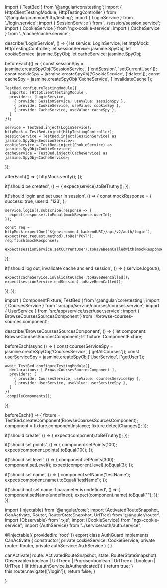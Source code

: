 import { TestBed } from '@angular/core/testing';
import { HttpClientTestingModule, HttpTestingController } from '@angular/common/http/testing';
import { LoginService } from './login.service';
import { SessionService } from '../session/session.service';
import { CookieService } from 'ngx-cookie-service';
import { CacheService } from '../cache/cache.service';

describe('LoginService', () => {
  let service: LoginService;
  let httpMock: HttpTestingController;
  let sessionService: jasmine.SpyObj<SessionService>;
  let cookieService: jasmine.SpyObj<CookieService>;
  let cacheService: jasmine.SpyObj<CacheService>;

  beforeEach(() => {
    const sessionSpy = jasmine.createSpyObj('SessionService', ['endSession', 'setCurrentUser']);
    const cookieSpy = jasmine.createSpyObj('CookieService', ['delete']);
    const cacheSpy = jasmine.createSpyObj('CacheService', ['invalidateCache']);

    TestBed.configureTestingModule({
      imports: [HttpClientTestingModule],
      providers: [LoginService, 
        { provide: SessionService, useValue: sessionSpy },
        { provide: CookieService, useValue: cookieSpy },
        { provide: CacheService, useValue: cacheSpy },
      ]
    });

    service = TestBed.inject(LoginService);
    httpMock = TestBed.inject(HttpTestingController);
    sessionService = TestBed.inject(SessionService) as jasmine.SpyObj<SessionService>;
    cookieService = TestBed.inject(CookieService) as jasmine.SpyObj<CookieService>;
    cacheService = TestBed.inject(CacheService) as jasmine.SpyObj<CacheService>;
  });

  afterEach(() => {
    httpMock.verify();
  });

  it('should be created', () => {
    expect(service).toBeTruthy();
  });

  it('should login and set user in session', () => {
    const mockResponse = {
      success: true,
      userId: '123',
    };

    service.login().subscribe(response => {
      expect(response).toEqual(mockResponse.userId);
    });

    const req = httpMock.expectOne(`${environment.backendURI}/api/v2/auth/login`);
    expect(req.request.method).toBe('POST');
    req.flush(mockResponse);

    expect(sessionService.setCurrentUser).toHaveBeenCalledWith(mockResponse.userId);
  });

  it('should log out, invalidate cache and end session', () => {
    service.logout();
    
    expect(cacheService.invalidateCache).toHaveBeenCalled();
    expect(sessionService.endSession).toHaveBeenCalled();
  });
});






import { ComponentFixture, TestBed } from '@angular/core/testing';
import { CoursesService } from 'src/app/service/courses/courses.service';
import { UserService } from 'src/app/service/user/user.service';
import { BrowseCoursesSourcesComponent } from './browse-courses-sources.component';

describe('BrowseCoursesSourcesComponent', () => {
  let component: BrowseCoursesSourcesComponent;
  let fixture: ComponentFixture<BrowseCoursesSourcesComponent>;

  beforeEach(async () => {
    const coursesServiceSpy = jasmine.createSpyObj('CoursesService', ['getAllCourses']);
    const userServiceSpy = jasmine.createSpyObj('UserService', ['getUser']);

    await TestBed.configureTestingModule({
      declarations: [ BrowseCoursesSourcesComponent ],
      providers: [
        { provide: CoursesService, useValue: coursesServiceSpy },
        { provide: UserService, useValue: userServiceSpy },
      ]
    })
    .compileComponents();
  });

  beforeEach(() => {
    fixture = TestBed.createComponent(BrowseCoursesSourcesComponent);
    component = fixture.componentInstance;
    fixture.detectChanges();
  });

  it('should create', () => {
    expect(component).toBeTruthy();
  });

  it('should set points', () => {
    component.setPoints(100);
    expect(component.points).toEqual(100);
  });

  it('should set level', () => {
    component.setPoints(300);
    component.setLevel();
    expect(component.level).toEqual(3);
  });

  it('should set name', () => {
    component.setName('testName');
    expect(component.name).toEqual('testName');
  });

  it('should not set name if parameter is undefined', () => {
    component.setName(undefined);
    expect(component.name).toEqual("");
  });
});




import {Injectable} from '@angular/core';
import {ActivatedRouteSnapshot, CanActivate, Router, RouterStateSnapshot, UrlTree} from '@angular/router';
import {Observable} from 'rxjs';
import {CookieService} from "ngx-cookie-service";
import {AuthService} from "../service/auth/auth.service";
 
@Injectable({
  providedIn: 'root'
})
export class AuthGuard implements CanActivate {
  constructor(
    private cookieService: CookieService,
    private router: Router,
    private authService: AuthService
  ) {
  }
 
  canActivate(
    route: ActivatedRouteSnapshot,
    state: RouterStateSnapshot): Observable<boolean | UrlTree> | Promise<boolean | UrlTree> | boolean | UrlTree {
    Iif (this.authService.isAuthenticated()) {
      return true;
    }
    this.router.navigate(['/login']);
    return false;
  }
 
}
 

